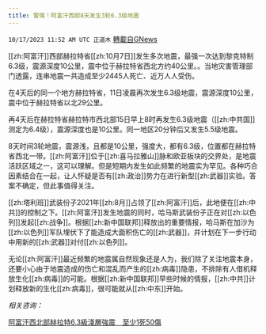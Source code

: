 ```yaml
---
title: 警惕！阿富汗西部8天发生3轮6.3级地震
---
```

`10/17/2023 11:52 AM UTC 正道木` [轉載自GNews](https://gnews.org/articles/1844848)

[[zh:阿富汗]]西部赫拉特省[[zh:10月7日]]发生多次地震，最强一次达到黎克特制6.3级，震源深度10公里，震中位于赫拉特省西北方约40公里。。当地灾害管理部门透露，连串地震一共造成至少2445人死亡、近万人人受伤。

在4天后的同一个地方赫拉特省，11日凌晨再次发生6.3级地震，震源深度10公里，震中位于赫拉特省以北29公里。

再4天后在赫拉特省赫拉特市西北部15日早上8时再发生6.3级地震（[[zh:中共国]]测定为6.4级），震源深度也是10公里。同一地区20分钟后又发生5.5级地震。

8天时间3轮地震，震源浅，且都是10公里，强度大，都有6.3级，位置都在赫拉特省西北一带。[[zh:阿富汗]]位于[[zh:喜马拉雅山]]脉和欧亚板块的交界处，是地震活跃区域之一，这可以理解。但是短期内发生如此频繁的地震实为罕见。各种巧合因素结合在一起，让人怀疑是否有[[zh:政治]]势力在进行新型[[zh:武器]]实验。答案不确定，但此事值得关注。

[[zh:塔利班]]武装份子2021年[[zh:8月]]占领了[[zh:阿富汗]]后，此地便在[[zh:中共]]的控制之下。[[zh:阿富汗]]发生地震的同时，哈马斯武装份子正在对[[zh:以色列]]发起[[zh:战争]]。根据[[zh:新中国联邦]]释放出的重要情报，哈马斯在加沙为[[zh:以色列]]军队埋伏下了能造成大面积伤亡的[[zh:武器]]，并计划在下一步行动中用新的[[zh:武器]]对付[[zh:以色列]]。

无论[[zh:阿富汗]]最近频繁的地震属自然现象还是人为，我们除了关注地震本身，还要小心由于地震造成的伤亡和混乱而产生的[[zh:病毒]]隐患，不排除有人借机释放生化[[zh:病毒]]的可能。根据[[zh:新中国联邦]]早些时候的情报，[[zh:中共]]计划释放新的生化[[zh:病毒]]，很可能就从[[zh:中东]]开始。

*相关咨询：*

[阿富汗西北部赫拉特6.3級淺層強震　至少1死50傷](https://www.hk01.com/%E5%8D%B3%E6%99%82%E5%9C%8B%E9%9A%9B/951494/%E9%98%BF%E5%AF%8C%E6%B1%97%E8%A5%BF%E5%8C%97%E9%83%A8%E8%B5%AB%E6%8B%89%E7%89%B96-3%E7%B4%9A%E6%B7%BA%E5%B1%A4%E5%BC%B7%E9%9C%87-%E8%87%B3%E5%B0%911%E6%AD%BB50%E5%82%B7)

